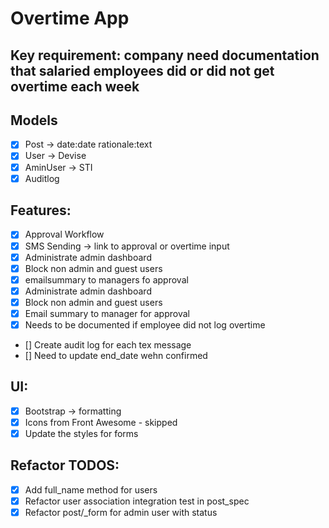 # Overtime App

## Key requirement: company need documentation that salaried employees did or did not get overtime each week

## Models
- [x] Post -> date:date rationale:text
- [x] User -> Devise
- [x] AminUser -> STI
- [x] Auditlog

## Features:
- [x] Approval Workflow
- [x] SMS Sending -> link to approval or overtime input
- [x] Administrate admin dashboard
- [x] Block non admin and guest users
- [x] emailsummary to managers fo approval
- [x] Administrate admin dashboard
- [x] Block non admin and guest users
- [x] Email summary to manager for approval
- [x] Needs to be documented if employee did not log overtime
- [] Create audit log for each tex message
- [] Need to update end_date wehn confirmed

## UI:
- [x] Bootstrap -> formatting
- [x] Icons from Front Awesome - skipped
- [x] Update the styles for forms

## Refactor TODOS:
- [x] Add full_name method for users
- [x] Refactor user association integration test in  post_spec
- [x] Refactor post/_form for admin user with status
